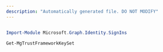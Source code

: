 ```yaml
---
description: "Automatically generated file. DO NOT MODIFY"
---
```


```powershell

Import-Module Microsoft.Graph.Identity.SignIns

Get-MgTrustFrameworkKeySet

```
